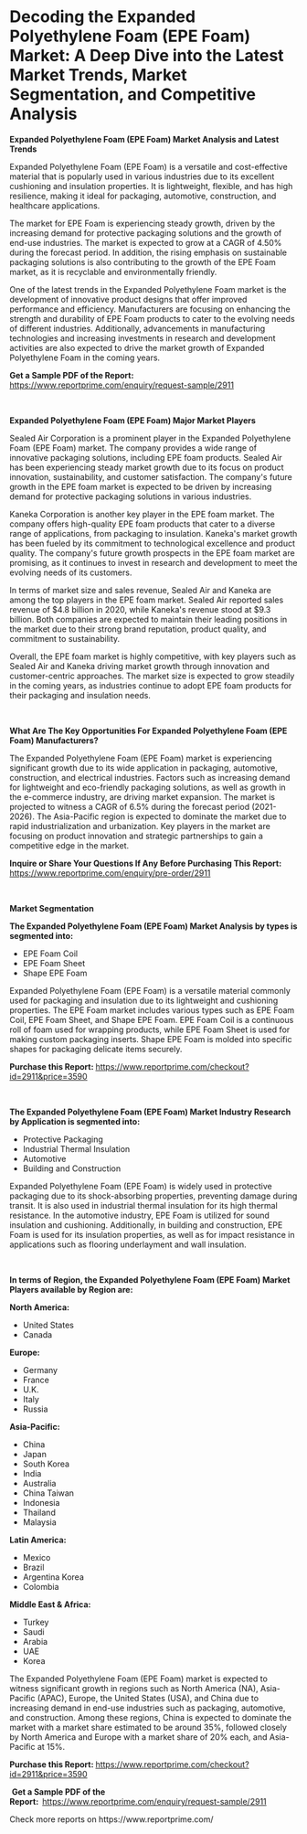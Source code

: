 <p><h1>Decoding the Expanded Polyethylene Foam (EPE Foam) Market: A Deep Dive into the Latest Market Trends, Market Segmentation, and Competitive Analysis</h1></p><p><strong>Expanded Polyethylene Foam (EPE Foam) Market Analysis and Latest Trends</strong></p>
<p><p>Expanded Polyethylene Foam (EPE Foam) is a versatile and cost-effective material that is popularly used in various industries due to its excellent cushioning and insulation properties. It is lightweight, flexible, and has high resilience, making it ideal for packaging, automotive, construction, and healthcare applications.</p><p>The market for EPE Foam is experiencing steady growth, driven by the increasing demand for protective packaging solutions and the growth of end-use industries. The market is expected to grow at a CAGR of 4.50% during the forecast period. In addition, the rising emphasis on sustainable packaging solutions is also contributing to the growth of the EPE Foam market, as it is recyclable and environmentally friendly.</p><p>One of the latest trends in the Expanded Polyethylene Foam market is the development of innovative product designs that offer improved performance and efficiency. Manufacturers are focusing on enhancing the strength and durability of EPE Foam products to cater to the evolving needs of different industries. Additionally, advancements in manufacturing technologies and increasing investments in research and development activities are also expected to drive the market growth of Expanded Polyethylene Foam in the coming years.</p></p>
<p><strong>Get a Sample PDF of the Report:&nbsp;</strong> <a href="https://www.reportprime.com/enquiry/request-sample/2911">https://www.reportprime.com/enquiry/request-sample/2911</a></p>
<p>&nbsp;</p>
<p><strong>Expanded Polyethylene Foam (EPE Foam) Major Market Players</strong></p>
<p><p>Sealed Air Corporation is a prominent player in the Expanded Polyethylene Foam (EPE Foam) market. The company provides a wide range of innovative packaging solutions, including EPE foam products. Sealed Air has been experiencing steady market growth due to its focus on product innovation, sustainability, and customer satisfaction. The company's future growth in the EPE foam market is expected to be driven by increasing demand for protective packaging solutions in various industries.</p><p>Kaneka Corporation is another key player in the EPE foam market. The company offers high-quality EPE foam products that cater to a diverse range of applications, from packaging to insulation. Kaneka's market growth has been fueled by its commitment to technological excellence and product quality. The company's future growth prospects in the EPE foam market are promising, as it continues to invest in research and development to meet the evolving needs of its customers.</p><p>In terms of market size and sales revenue, Sealed Air and Kaneka are among the top players in the EPE foam market. Sealed Air reported sales revenue of $4.8 billion in 2020, while Kaneka's revenue stood at $9.3 billion. Both companies are expected to maintain their leading positions in the market due to their strong brand reputation, product quality, and commitment to sustainability.</p><p>Overall, the EPE foam market is highly competitive, with key players such as Sealed Air and Kaneka driving market growth through innovation and customer-centric approaches. The market size is expected to grow steadily in the coming years, as industries continue to adopt EPE foam products for their packaging and insulation needs.</p></p>
<p>&nbsp;</p>
<p><strong>What Are The Key Opportunities For Expanded Polyethylene Foam (EPE Foam) Manufacturers?</strong></p>
<p><p>The Expanded Polyethylene Foam (EPE Foam) market is experiencing significant growth due to its wide application in packaging, automotive, construction, and electrical industries. Factors such as increasing demand for lightweight and eco-friendly packaging solutions, as well as growth in the e-commerce industry, are driving market expansion. The market is projected to witness a CAGR of 6.5% during the forecast period (2021-2026). The Asia-Pacific region is expected to dominate the market due to rapid industrialization and urbanization. Key players in the market are focusing on product innovation and strategic partnerships to gain a competitive edge in the market.</p></p>
<p><strong>Inquire or Share Your Questions If Any Before Purchasing This Report:</strong> <a href="https://www.reportprime.com/enquiry/pre-order/2911">https://www.reportprime.com/enquiry/pre-order/2911</a></p>
<p>&nbsp;</p>
<p><strong>Market Segmentation</strong></p>
<p><strong>The Expanded Polyethylene Foam (EPE Foam) Market Analysis by types is segmented into:</strong></p>
<p><ul><li>EPE Foam Coil</li><li>EPE Foam Sheet</li><li>Shape EPE Foam</li></ul></p>
<p><p>Expanded Polyethylene Foam (EPE Foam) is a versatile material commonly used for packaging and insulation due to its lightweight and cushioning properties. The EPE Foam market includes various types such as EPE Foam Coil, EPE Foam Sheet, and Shape EPE Foam. EPE Foam Coil is a continuous roll of foam used for wrapping products, while EPE Foam Sheet is used for making custom packaging inserts. Shape EPE Foam is molded into specific shapes for packaging delicate items securely.</p></p>
<p><strong>Purchase this Report:&nbsp;</strong><a href="https://www.reportprime.com/checkout?id=2911&price=3590">https://www.reportprime.com/checkout?id=2911&price=3590</a></p>
<p>&nbsp;</p>
<p><strong>The Expanded Polyethylene Foam (EPE Foam) Market Industry Research by Application is segmented into:</strong></p>
<p><ul><li>Protective Packaging</li><li>Industrial Thermal Insulation</li><li>Automotive</li><li>Building and Construction</li></ul></p>
<p><p>Expanded Polyethylene Foam (EPE Foam) is widely used in protective packaging due to its shock-absorbing properties, preventing damage during transit. It is also used in industrial thermal insulation for its high thermal resistance. In the automotive industry, EPE Foam is utilized for sound insulation and cushioning. Additionally, in building and construction, EPE Foam is used for its insulation properties, as well as for impact resistance in applications such as flooring underlayment and wall insulation.</p></p>
<p>&nbsp;</p>
<p><strong>In terms of Region, the Expanded Polyethylene Foam (EPE Foam) Market Players available by Region are:</strong></p>
<p>
    <p> <strong> North America: </strong>
        <ul>
            <li>United States</li>
            <li>Canada</li>
        </ul>
        </p> 
    <p> <strong> Europe: </strong>
        <ul>
            <li>Germany</li>
            <li>France</li>
            <li>U.K.</li>
            <li>Italy</li>
            <li>Russia</li>
        </ul>
        </p> 
    <p> <strong> Asia-Pacific: </strong>
        <ul>
            <li>China</li>
            <li>Japan</li>
            <li>South Korea</li>
            <li>India</li>
            <li>Australia</li>
            <li>China Taiwan</li>
            <li>Indonesia</li>
            <li>Thailand</li>
            <li>Malaysia</li>
        </ul>
        </p> 
    <p> <strong> Latin America: </strong>
        <ul>
            <li>Mexico</li>
            <li>Brazil</li>
            <li>Argentina Korea</li>
            <li>Colombia</li>
        </ul>
        </p> 
    <p> <strong> Middle East & Africa: </strong>
        <ul>
            <li>Turkey</li>
            <li>Saudi</li>
            <li>Arabia</li>
            <li>UAE</li>
            <li>Korea</li>
        </ul>
    </p>
    </p>
<p><p>The Expanded Polyethylene Foam (EPE Foam) market is expected to witness significant growth in regions such as North America (NA), Asia-Pacific (APAC), Europe, the United States (USA), and China due to increasing demand in end-use industries such as packaging, automotive, and construction. Among these regions, China is expected to dominate the market with a market share estimated to be around 35%, followed closely by North America and Europe with a market share of 20% each, and Asia-Pacific at 15%.</p></p>
<p><strong>Purchase this Report: </strong><a href="https://www.reportprime.com/checkout?id=2911&price=3590">https://www.reportprime.com/checkout?id=2911&price=3590</a></p>
<p>&nbsp;<strong>Get a Sample PDF of the Report:&nbsp;&nbsp;</strong><a href="https://www.reportprime.com/enquiry/request-sample/2911">https://www.reportprime.com/enquiry/request-sample/2911</a></p>
<p><strong></strong></p>
<p>Check more reports on https://www.reportprime.com/</p>